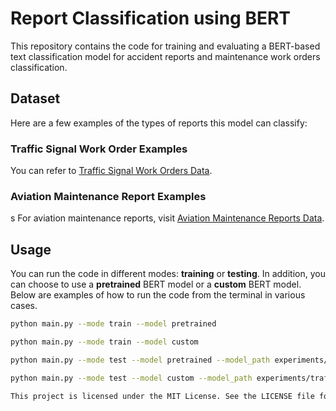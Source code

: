 # Report Classification using BERT

This repository contains the code for training and evaluating a BERT-based text classification model for accident reports and maintenance work orders classification. 

## Dataset

Here are a few examples of the types of reports this model can classify:

### Traffic Signal Work Order Examples

You can refer to [Traffic Signal Work Orders Data](https://datahub.austintexas.gov/Transportation-and-Mobility/Traffic-Signal-Work-Orders/4qmj-36nv/about_data).

### Aviation Maintenance Report Examples
s
For aviation maintenance reports, visit [Aviation Maintenance Reports Data](https://asrs.arc.nasa.gov/search/database.htmls).

## Usage

You can run the code in different modes: **training** or **testing**. In addition, you can choose to use a **pretrained** BERT model or a **custom** BERT model. Below are examples of how to run the code from the terminal in various cases.

```bash
python main.py --mode train --model pretrained 

python main.py --mode train --model custom 

python main.py --mode test --model pretrained --model_path experiments/traffic_signal_classifier_pretrained

python main.py --mode test --model custom --model_path experiments/traffic_signal_classifier --vocab_path experiments/traffic_signal

This project is licensed under the MIT License. See the LICENSE file for more details.